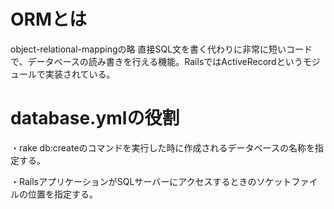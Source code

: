 # ORMとは
object-relational-mappingの略
直接SQL文を書く代わりに非常に短いコードで、データベースの読み書きを行える機能。RailsではActiveRecordというモジュールで実装されている。

# database.ymlの役割
・rake db:createのコマンドを実行した時に作成されるデータベースの名称を指定する。

・RailsアプリケーションがSQLサーバーにアクセスするときのソケットファイルの位置を指定する。


